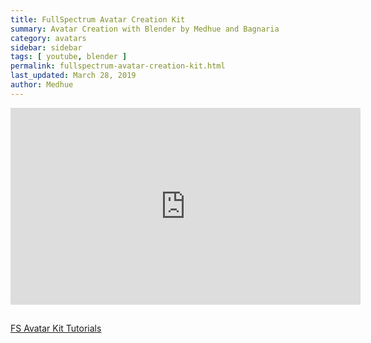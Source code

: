 ```yaml
---
title: FullSpectrum Avatar Creation Kit
summary: Avatar Creation with Blender by Medhue and Bagnaria
category: avatars
sidebar: sidebar
tags: [ youtube, blender ]
permalink: fullspectrum-avatar-creation-kit.html
last_updated: March 28, 2019
author: Medhue
---
```


<iframe width="560" height="315" src="https://www.youtube.com/embed/LnAgfgaOjUY" frameborder="0" allow="accelerometer; autoplay; encrypted-media; gyroscope; picture-in-picture" allowfullscreen></iframe>

## 

[FS Avatar Kit Tutorials](https://fullspectrum3d.com/project/avatar-kit-female)
